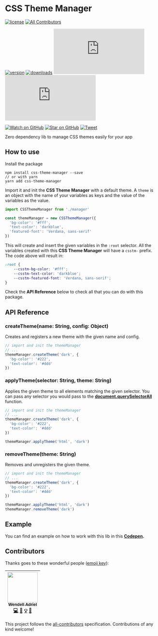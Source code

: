 # CSS Theme Manager

[![license](https://img.shields.io/github/license/mashape/apistatus.svg?style=flat-square)](https://github.com/WendellAdriel/css-theme-manager/blob/master/LICENSE)
[![All Contributors](https://img.shields.io/badge/all_contributors-1-orange.svg?style=flat-square)](#contributors)

[![version][version-badge]][package]
[![downloads][downloads-badge]][npmcharts]
[![size][size-badge]][unpkg-dist] [![gzip size][gzip-badge]][unpkg-dist]

[![Watch on GitHub][github-watch-badge]][github-watch]
[![Star on GitHub][github-star-badge]][github-star]
[![Tweet][twitter-badge]][twitter]

Zero dependency lib to manage CSS themes easily for your app

## How to use

Install the package

```
npm install css-theme-manager --save
// or with yarn
yarn add css-theme-manager
```

Import it and init the **CSS Theme Manager** with a default theme.
A `theme` is an object with the name of your variables as keys and the value of the variables as the value.

```js
import CSSThemeManager from './manager'

const themeManager = new CSSThemeManager({
  'bg-color': '#fff',
  'text-color': 'darkblue',
  'featured-font': 'Verdana, sans-serif'
})
```

This will create and insert the given variables in the `:root` selector.
All the variables created with this **CSS Theme Manager** will have a `csstm-` prefix.
The code above will result in:

```css
:root {
    --csstm-bg-color: '#fff';
    --csstm-text-color: 'darkblue';
    --csstm-featured-font: 'Verdana, sans-serif';
}
```

Check the **API Reference** below to check all that you can do with this package.

## API Reference

### createTheme(name: String, config: Object)

Creates and registers a new theme with the given name and config.

```js
// import and init the themeManager
// ...
themeManager.createTheme('dark', {
  'bg-color': '#222',
  'text-color': '#ddd'
})
```

### applyTheme(selector: String, theme: String)

Applies the given theme to all elements matching the given selector. You can pass any selector you would pass to the **[document.querySelectorAll](https://developer.mozilla.org/en-US/docs/Web/API/Document/querySelectorAll)** function.

```js
// import and init the themeManager
// ...
themeManager.createTheme('dark', {
  'bg-color': '#222',
  'text-color': '#ddd'
})

themeManager.applyTheme('html', 'dark')
```

### removeTheme(theme: String)

Removes and unregisters the given theme.

```js
// import and init the themeManager
// ...
themeManager.createTheme('dark', {
  'bg-color': '#222',
  'text-color': '#ddd'
})

themeManager.applyTheme('html', 'dark')
themeManager.removeTheme('dark')
```

## Example

You can find an example on how to work with this lib in this **[Codepen](https://codesandbox.io/s/p70jv0l2vj).**

## Contributors

Thanks goes to these wonderful people ([emoji key](https://github.com/kentcdodds/all-contributors#emoji-key)):

<!-- ALL-CONTRIBUTORS-LIST:START - Do not remove or modify this section -->
<!-- prettier-ignore -->
| [<img src="https://avatars1.githubusercontent.com/u/11641518?v=4" width="100px;"/><br /><sub><b>Wendell Adriel</b></sub>](https://wendelladriel.com)<br />[💻](https://github.com/WendellAdriel/jodit-vue/commits?author=WendellAdriel "Code") [📖](https://github.com/WendellAdriel/jodit-vue/commits?author=WendellAdriel "Documentation") [💡](#example-WendellAdriel "Examples") [🤔](#ideas-WendellAdriel "Ideas, Planning, & Feedback") |
| :---: |

<!-- ALL-CONTRIBUTORS-LIST:END -->

This project follows the [all-contributors](https://github.com/kentcdodds/all-contributors) specification. Contributions of any kind welcome!

[downloads-badge]: https://img.shields.io/npm/dm/css-theme-manager.svg?style=flat-square
[npmcharts]: http://npmcharts.com/compare/css-theme-manager
[version-badge]: https://img.shields.io/npm/v/css-theme-manager.svg?style=flat-square
[package]: https://www.npmjs.com/package/css-theme-manager
[size-badge]: http://img.badgesize.io/https://unpkg.com/css-theme-manager/dist/css-theme-manager.js?style=flat-square&label=size
[unpkg-dist]: https://unpkg.com/css-theme-manager/dist/css-theme-manager.js
[gzip-badge]: http://img.badgesize.io/https://unpkg.com/css-theme-manager/dist/css-theme-manager.js?label=gzip%20size&style=flat-square&compression=gzip
[github-watch-badge]: https://img.shields.io/github/watchers/WendellAdriel/css-theme-manager.svg?style=social
[github-watch]: https://github.com/WendellAdriel/css-theme-manager/watchers
[github-star-badge]: https://img.shields.io/github/stars/WendellAdriel/css-theme-manager.svg?style=social
[github-star]: https://github.com/WendellAdriel/css-theme-manager/stargazers
[twitter]: https://twitter.com/intent/tweet?text=Check%20out%20css-theme-manager!%20https://github.com/WendellAdriel/css-theme-manager%20%F0%9F%91%8D
[twitter-badge]: https://img.shields.io/twitter/url/https/github.com/WendellAdriel/css-theme-manager.svg?style=social
